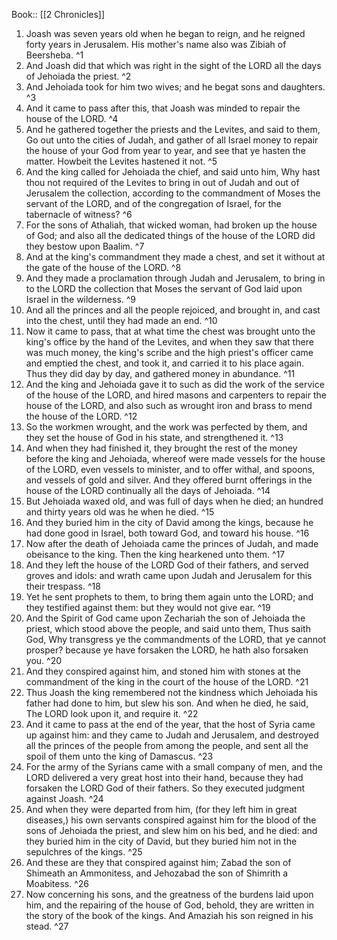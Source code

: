  Book:: [[2 Chronicles]]
 1. Joash was seven years old when he began to reign, and he reigned forty years in Jerusalem. His mother's name also was Zibiah of Beersheba. ^1
 2. And Joash did that which was right in the sight of the LORD all the days of Jehoiada the priest. ^2
 3. And Jehoiada took for him two wives; and he begat sons and daughters. ^3
 4. And it came to pass after this, that Joash was minded to repair the house of the LORD. ^4
 5. And he gathered together the priests and the Levites, and said to them, Go out unto the cities of Judah, and gather of all Israel money to repair the house of your God from year to year, and see that ye hasten the matter. Howbeit the Levites hastened it not. ^5
 6. And the king called for Jehoiada the chief, and said unto him, Why hast thou not required of the Levites to bring in out of Judah and out of Jerusalem the collection, according to the commandment of Moses the servant of the LORD, and of the congregation of Israel, for the tabernacle of witness? ^6
 7. For the sons of Athaliah, that wicked woman, had broken up the house of God; and also all the dedicated things of the house of the LORD did they bestow upon Baalim. ^7
 8. And at the king's commandment they made a chest, and set it without at the gate of the house of the LORD. ^8
 9. And they made a proclamation through Judah and Jerusalem, to bring in to the LORD the collection that Moses the servant of God laid upon Israel in the wilderness. ^9
 10. And all the princes and all the people rejoiced, and brought in, and cast into the chest, until they had made an end. ^10
 11. Now it came to pass, that at what time the chest was brought unto the king's office by the hand of the Levites, and when they saw that there was much money, the king's scribe and the high priest's officer came and emptied the chest, and took it, and carried it to his place again. Thus they did day by day, and gathered money in abundance. ^11
 12. And the king and Jehoiada gave it to such as did the work of the service of the house of the LORD, and hired masons and carpenters to repair the house of the LORD, and also such as wrought iron and brass to mend the house of the LORD. ^12
 13. So the workmen wrought, and the work was perfected by them, and they set the house of God in his state, and strengthened it. ^13
 14. And when they had finished it, they brought the rest of the money before the king and Jehoiada, whereof were made vessels for the house of the LORD, even vessels to minister, and to offer withal, and spoons, and vessels of gold and silver. And they offered burnt offerings in the house of the LORD continually all the days of Jehoiada. ^14
 15. But Jehoiada waxed old, and was full of days when he died; an hundred and thirty years old was he when he died. ^15
 16. And they buried him in the city of David among the kings, because he had done good in Israel, both toward God, and toward his house. ^16
 17. Now after the death of Jehoiada came the princes of Judah, and made obeisance to the king. Then the king hearkened unto them. ^17
 18. And they left the house of the LORD God of their fathers, and served groves and idols: and wrath came upon Judah and Jerusalem for this their trespass. ^18
 19. Yet he sent prophets to them, to bring them again unto the LORD; and they testified against them: but they would not give ear. ^19
 20. And the Spirit of God came upon Zechariah the son of Jehoiada the priest, which stood above the people, and said unto them, Thus saith God, Why transgress ye the commandments of the LORD, that ye cannot prosper? because ye have forsaken the LORD, he hath also forsaken you. ^20
 21. And they conspired against him, and stoned him with stones at the commandment of the king in the court of the house of the LORD. ^21
 22. Thus Joash the king remembered not the kindness which Jehoiada his father had done to him, but slew his son. And when he died, he said, The LORD look upon it, and require it. ^22
 23. And it came to pass at the end of the year, that the host of Syria came up against him: and they came to Judah and Jerusalem, and destroyed all the princes of the people from among the people, and sent all the spoil of them unto the king of Damascus. ^23
 24. For the army of the Syrians came with a small company of men, and the LORD delivered a very great host into their hand, because they had forsaken the LORD God of their fathers. So they executed judgment against Joash. ^24
 25. And when they were departed from him, (for they left him in great diseases,) his own servants conspired against him for the blood of the sons of Jehoiada the priest, and slew him on his bed, and he died: and they buried him in the city of David, but they buried him not in the sepulchres of the kings. ^25
 26. And these are they that conspired against him; Zabad the son of Shimeath an Ammonitess, and Jehozabad the son of Shimrith a Moabitess. ^26
 27. Now concerning his sons, and the greatness of the burdens laid upon him, and the repairing of the house of God, behold, they are written in the story of the book of the kings. And Amaziah his son reigned in his stead. ^27

